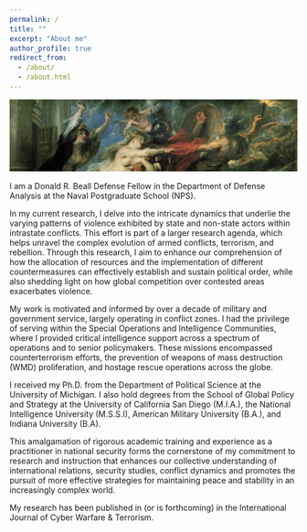 ```yaml
---
permalink: /
title: ""
excerpt: "About me"
author_profile: true
redirect_from: 
  - /about/
  - /about.html
---
```

![Consequences of War](/images/los-horrores-de-la-guerra.png 'test')

I am a Donald R. Beall Defense Fellow in the Department of Defense Analysis at the Naval Postgraduate School (NPS). 

In my current research, I delve into the intricate dynamics that underlie the varying patterns of violence exhibited by state and non-state actors within intrastate conflicts. This effort is part of a larger research agenda, which helps unravel the complex evolution of armed conflicts, terrorism, and rebellion. Through this research, I aim to enhance our comprehension of how the allocation of resources and the implementation of different countermeasures can effectively establish and sustain political order, while also shedding light on how global competition over contested areas exacerbates violence.

My work is motivated and informed by over a decade of military and government service, largely operating in conflict zones. I had the privilege of serving within the Special Operations and Intelligence Communities, where I provided critical intelligence support across a spectrum of operations and to senior policymakers. These missions encompassed counterterrorism efforts, the prevention of weapons of mass destruction (WMD) proliferation, and hostage rescue operations across the globe.

I received my Ph.D. from the Department of Political Science at the University of Michigan. I also hold degrees from the School of Global Policy and Strategy at the University of California San Diego (M.I.A.), the National Intelligence University (M.S.S.I), American Military University (B.A.), and Indiana University (B.A).

This amalgamation of rigorous academic training and experience as a practitioner in national security forms the cornerstone of my commitment to research and instruction that enhances our collective understanding of international relations, security studies, conflict dynamics and promotes the pursuit of more effective strategies for maintaining peace and stability in an increasingly complex world.

My research has been published in (or is forthcoming) in the International Journal of Cyber Warfare & Terrorism.  
